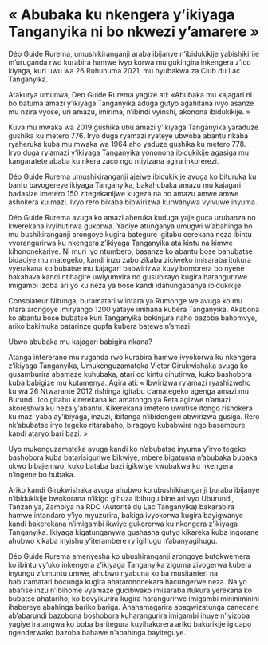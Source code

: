 # « Abubaka ku nkengera y’ikiyaga Tanganyika ni bo nkwezi y’amarere »

Déo Guide Rurema, umushikiranganji araba ibijanye n’ibidukikije yabishikirije m’uruganda rwo kurabira hamwe ivyo korwa mu gukingira inkengera z’ico kiyaga, kuri uwu wa 26 Ruhuhuma 2021, mu nyubakwa za Club du Lac Tanganyika.

Atakurya umunwa, Deo Guide Rurema yagize ati: «Abubaka mu kajagari ni bo batuma amazi y’ikiyaga Tanganyika aduga gutyo agahitana ivyo asanze mu nzira vyose, uri amazu, imirima, n’ibindi vyinshi, akonona ibidukikije. »

Kuva mu mwaka wa 2019 gushika ubu amazi y’ikiyaga Tanganyika yaraduze gushika ku metero 776. Iryo duga ryamazi ryateye ubwoba abantu rikaba ryaheruka kuba mu mwaka wa 1964 aho yaduze gushika ku metero 778. Iryo duga ry’amazi y’ikiyaga Tanganyika yononona ibidukikije agasiga mu kangaratete ababa ku nkera zaco ngo ntiyizana agira inkorerezi.

Déo Guide Rurema umushikiranganji ajejwe ibidukikije avuga ko bituruka ku bantu bavogereye ikiyaga Tanganyika, bakahubaka amazu mu kajagari badasize imetero 150 zitegekanijwe kugeza na ho amazu amwe amwe ashokera ku mazi. Ivyo rero bikaba bibwirizwa kurwanywa vyivuwe inyuma.

Déo Guide Rurema avuga ko amazi aheruka kuduga yaje guca urubanza no kwerekana ivyihutirwa gukorwa. Yaciye atunganya umugwi w’abahinga bo mu bushikiranganji arongoye kugira bategure igitabu cerekana neza ibintu vyorangurirwa ku nkengera z’ikiyaga Tanganyika ata kintu na kimwe kihononekariye. Ni muri iyo ntumbero, basanze ko abantu bose bahubatse bidaciye mu mategeko, kandi inzu zabo zikaba ziciweko imisaraba itukura vyerakana ko bubatse mu kajagari babwirizwa kuvyibomorera bo nyene bakahava kandi ntihagire uwiyumvira no gusubirayo kugira harangurirwe imigambi izoba ari yo ku neza ya bose kandi idahungabanya ibidukikije.

Consolateur Nitunga, buramatari w’intara ya Rumonge we avuga ko mu ntara arongoye imiryango 1200 yataye imihana kubera Tanganyika. Akabona ko abantu bose bubatse kuri Tanganyika bokinjura naho bazoba bahomvye, ariko bakimuka batarinze gupfa kubera batewe n’amazi.

Ubwo abubaka mu kajagari babigira nkana?

Atanga intererano mu ruganda rwo kurabira hamwe ivyokorwa ku nkengera z’ikiyaga Tanganyika, Umukenguzamateka Victor Girukwishaka avuga ko gusamburira abamaze kuhubaka, atari co kintu cihutirwa, kuko bashobora kuba babigize mu kutamenya. Agira ati: « Ibwirizwa ry’amazi ryashizweho ku wa 26 Ntwarante 2012 rishinga igitabu c’amategeko agenga amazi mu Burundi. Ico gitabu kirerekana ko amatongo ya Reta agizwe n’amazi akoreshwa ku neza y’abantu. Kikerekana imetero uwufise itongo rishokera ku mazi yaba ay’ibiyaga, inzuzi, ibitanga n’ibidengeri abwirizwa gusiga. Rero nk’abubatse iryo tegeko ritarabaho, biragoye kubabwira ngo basambure kandi ataryo bari bazi. »

Uyo mukenguzamateka avuga kandi ko n’abubatse inyuma y’iryo tegeko bashobora kuba batarisiguriwe bikwiye, mbere bigatuma n’abubaka bubaka ukwo bibajemwo, kuko bataba bazi igikwiye kwubakwa ku nkengera n’ingene bo hubaka.

Ariko kandi Girukwishaka avuga ahubwo ko ubushikiranganji buraba ibijanye n’ibidukikije bwokorana n’ikigo gihuza ibihugu bine ari vyo Uburundi, Tanzaniya, Zambiya na RDC (Autorité du Lac Tanganyika) bakarabira hamwe intandaro y’iyo myuzurira, bakiga ivyokorwa kugira bayigwanye kandi bakerekana n’imigambi ikwiye gukorerwa ku nkengera z’ikiyaga Tanganyika. Ikiyaga kigatunganywa gushasha gutyo kikareka kuba ingorane ahubwo kikaba inyishu y’iterambere ry’igihugu n’abanyagihugu.

Déo Guide Rurema amenyesha ko ubushiranganji arongoye butokwemera ko ibintu vy’uko inkengera z’ikiyaga Tanganyika ziguma zivogerwa kubera inyungu z’umuntu umwe, ahubwo nyabuna ko ba musitanteri na baburamatari bocunga kugira ahatarononekara hacungerwe neza. Na yo abafise inzu n’ibihome vyamaze gucibwako imisaraba itukura yerekana ko bubatse ahatariho, ko bovyikurira kugira harangurirwe imigambi mininiminini ihabereye abahinga bariko bariga. Anahamagarira abagwizatunga canecane ab’abarundi bazobona boshobora kuharangurira imigambi ihuye n’iyizoba yagiye iratangwa ko boba baritegura kuyihakorera ariko bakurikije igicapo ngenderwako bazoba bahawe n’abahinga bayiteguye.